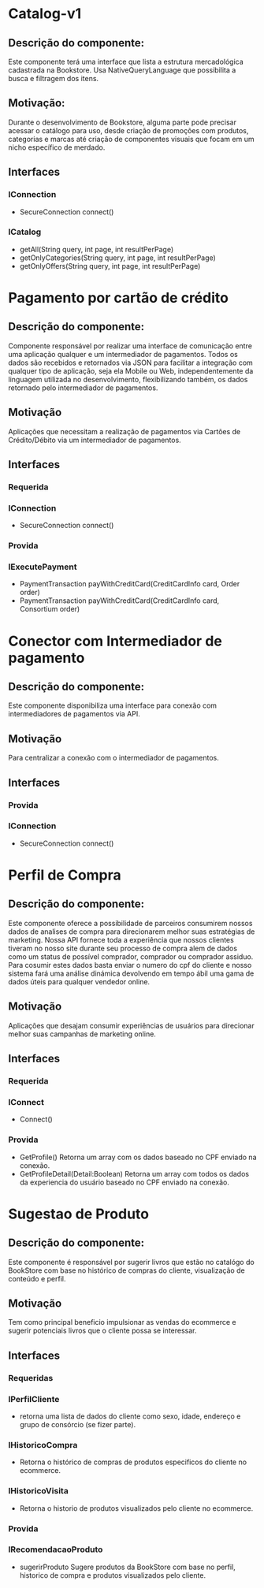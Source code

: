 # Catalog-v1
## Descrição do componente: 
Este componente terá uma interface que lista a estrutura mercadológica cadastrada na Bookstore. Usa NativeQueryLanguage que possibilita a busca e filtragem dos itens. 
## Motivação: 
Durante o desenvolvimento de Bookstore, alguma parte pode precisar acessar o catálogo para uso, desde criação de promoções com produtos, categorias e marcas até criação de componentes visuais que focam em um nicho específico de merdado.
## Interfaces
### IConnection
+ SecureConnection connect()
### ICatalog
+ getAll(String query, int page, int resultPerPage)
+ getOnlyCategories(String query, int page, int resultPerPage)
+ getOnlyOffers(String query, int page, int resultPerPage)


# Pagamento por cartão de crédito
## Descrição do componente: 
Componente responsável por realizar uma interface de comunicação entre uma aplicação qualquer e um intermediador de pagamentos. Todos os dados são recebidos e retornados via JSON para facilitar a integração com qualquer tipo de aplicação, seja ela Mobile ou Web, independentemente da linguagem utilizada no desenvolvimento, flexibilizando também, os dados retornado pelo intermediador de pagamentos.
## Motivação
Aplicações que necessitam a realização de pagamentos via Cartões de Crédito/Débito via um intermediador de pagamentos.
## Interfaces 
### Requerida
### IConnection
+ SecureConnection connect()
### Provida
### IExecutePayment
+ PaymentTransaction payWithCreditCard(CreditCardInfo card, Order order)
+ PaymentTransaction payWithCreditCard(CreditCardInfo card, Consortium order)


# Conector com Intermediador de pagamento
## Descrição do componente: 
Este componente disponibiliza uma interface para  conexão com intermediadores de pagamentos via API.
## Motivação
Para centralizar a conexão com o intermediador de pagamentos.
## Interfaces 
### Provida
### IConnection
+ SecureConnection connect()


# Perfil de Compra
## Descrição do componente: 
Este componente oferece a possibilidade de parceiros consumirem nossos dados de analises de compra para direcionarem melhor suas estratégias de marketing.
Nossa API fornece toda a experiência que nossos clientes tiveram no nosso site durante seu processo de compra alem de dados como um status de possível comprador, comprador ou comprador assiduo.
Para cosumir estes dados basta enviar o numero do cpf do cliente e nosso sistema fará uma análise dinámica devolvendo em tempo ábil uma gama de dados úteis para qualquer vendedor online.
## Motivação
Aplicações que desajam consumir experiências de usuários para direcionar melhor suas campanhas de marketing online.
## Interfaces 
### Requerida
### IConnect
+  Connect()
### Provida
+ GetProfile()
Retorna um array com os dados baseado no CPF enviado na conexão.
+ GetProfileDetail(Detail:Boolean)
Retorna um array com todos os dados da experiencia do usuário baseado no CPF enviado na conexão.

# Sugestao de Produto
## Descrição do componente:
Este componente é responsável por sugerir livros que estão no catalógo do BookStore com base
no histórico de compras do cliente, visualização de conteúdo e perfil. 
## Motivação
Tem como principal beneficio impulsionar as vendas do ecommerce e sugerir potenciais livros que o cliente possa
se interessar.
## Interfaces
### Requeridas
### IPerfilCliente
+ retorna uma lista de dados do cliente como sexo, idade, endereço e grupo de consórcio (se fizer parte).
### IHistoricoCompra
+ Retorna o histórico de compras de produtos especificos do cliente no ecommerce.
### IHistoricoVisita
+ Retorna o historio de produtos visualizados pelo cliente no ecommerce.
### Provida
### IRecomendacaoProduto
+ sugerirProduto
Sugere produtos da BookStore com base no perfil, historico de compra e produtos visualizados pelo cliente.
